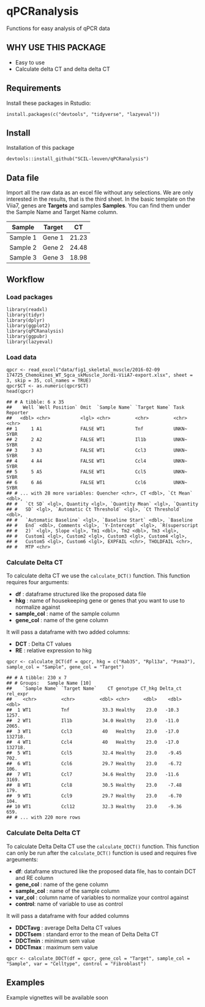 # qPCRanalysis
Functions for easy analysis of qPCR data

## WHY USE THIS PACKAGE
* Easy to use
* Calculate delta CT and delta delta CT

## Requirements

Install these packages in Rstudio:

  `install.packages(c("devtools", "tidyverse", "lazyeval"))`

## Install

Installation of this package

  `devtools::install_github("SCIL-leuven/qPCRanalysis")`

## Data file

Import all the raw data as an excel file without any selections. We are only interested in the results, that is the third sheet. In the basic template on the Viia7, genes are **Targets** and samples **Samples**. You can find them under the Sample Name and Target Name column.


Sample | Target | CT  
-------|--------|----
Sample 1    | Gene 1    | 21.23  
Sample 2    | Gene 2    | 24.48  
Sample 3    | Gene 3    | 18.98   


## Workflow

### Load packages

```
library(readxl)
library(tidyr)
library(dplyr)
library(ggplot2)
library(qPCRanalysis)
library(ggpubr)
library(lazyeval)
```

### Load data

```
qpcr <- read_excel("data/fig1_skeletal_muscle/2016-02-09 174725_Chemokines_WT_Sgca_skMuscle_Jordi-ViiA7-export.xlsx", sheet = 3, skip = 35, col_names = TRUE)
qpcr$CT <- as.numeric(qpcr$CT)
head(qpcr)
```
```
## # A tibble: 6 x 35
##    Well `Well Position` Omit  `Sample Name` `Target Name` Task  Reporter
##   <dbl> <chr>           <lgl> <chr>         <chr>         <chr> <chr>   
## 1     1 A1              FALSE WT1           Tnf           UNKN~ SYBR    
## 2     2 A2              FALSE WT1           Il1b          UNKN~ SYBR    
## 3     3 A3              FALSE WT1           Ccl3          UNKN~ SYBR    
## 4     4 A4              FALSE WT1           Ccl4          UNKN~ SYBR    
## 5     5 A5              FALSE WT1           Ccl5          UNKN~ SYBR    
## 6     6 A6              FALSE WT1           Ccl6          UNKN~ SYBR    
## # ... with 28 more variables: Quencher <chr>, CT <dbl>, `Ct Mean` <dbl>,
## #   `Ct SD` <lgl>, Quantity <lgl>, `Quantity Mean` <lgl>, `Quantity
## #   SD` <lgl>, `Automatic Ct Threshold` <lgl>, `Ct Threshold` <dbl>,
## #   `Automatic Baseline` <lgl>, `Baseline Start` <dbl>, `Baseline
## #   End` <dbl>, Comments <lgl>, `Y-Intercept` <lgl>, `R(superscript
## #   2)` <lgl>, Slope <lgl>, Tm1 <dbl>, Tm2 <dbl>, Tm3 <lgl>,
## #   Custom1 <lgl>, Custom2 <lgl>, Custom3 <lgl>, Custom4 <lgl>,
## #   Custom5 <lgl>, Custom6 <lgl>, EXPFAIL <chr>, THOLDFAIL <chr>,
## #   MTP <chr>
```



### Calculate Delta CT

To calculate delta CT we use the `calculate_DCT()` function. This function requires four arguments:
- **df** : dataframe structured like the proposed data file
- **hkg** : name of housekeeping gene or genes that you want to use to normalize against
- **sample_col** : name of the sample column
- **gene_col** : name of the gene column

It will pass a dataframe with two added columns: 
- **DCT** : Delta CT values
- **RE** : relative expression to hkg

```
qpcr <- calculate_DCT(df = qpcr, hkg = c("Rab35", "Rpl13a", "Psma3"), sample_col = "Sample", gene_col = "Target")
```
```
## # A tibble: 230 x 7
## # Groups:   Sample Name [10]
##    `Sample Name` `Target Name`    CT genotype CT_hkg Delta_ct rel_expr
##    <chr>         <chr>         <dbl> <chr>     <dbl>    <dbl>    <dbl>
##  1 WT1           Tnf            33.3 Healthy    23.0   -10.3     1257.
##  2 WT1           Il1b           34.0 Healthy    23.0   -11.0     2065.
##  3 WT1           Ccl3           40   Healthy    23.0   -17.0   132718.
##  4 WT1           Ccl4           40   Healthy    23.0   -17.0   132718.
##  5 WT1           Ccl5           32.4 Healthy    23.0    -9.45     702.
##  6 WT1           Ccl6           29.7 Healthy    23.0    -6.72     106.
##  7 WT1           Ccl7           34.6 Healthy    23.0   -11.6     3169.
##  8 WT1           Ccl8           30.5 Healthy    23.0    -7.48     179.
##  9 WT1           Ccl9           29.7 Healthy    23.0    -6.70     104.
## 10 WT1           Ccl12          32.3 Healthy    23.0    -9.36     659.
## # ... with 220 more rows
```

### Calculate Delta Delta CT

To calculate Delta Delta CT use the `calculate_DDCT()` function. This function  can only be run after the `calculate_DCT()` function is used and requires five argeuments:
- **df**: dataframe structured like the proposed data file, has to contain DCT and RE column
- **gene_col** : name of the gene column
- **sample_col** : name of the sample column
- **var_col** : column name of variables to normalize your control against
- **control**: name of variable to use as control

It will pass a dataframe with four added columns
- **DDCTavg** : average Delta Delta CT values
- **DDCTsem** : standard error to the mean of Delta Delta CT
- **DDCTmin** : minimum sem value
- **DDCTmax** : maximum sem value

```
qpcr <- calculate_DDCT(df = qpcr, gene_col = "Target", sample_col = "Sample", var = "Celltype", control = "Fibroblast")
```

## Examples

Example vignettes will be available soon


